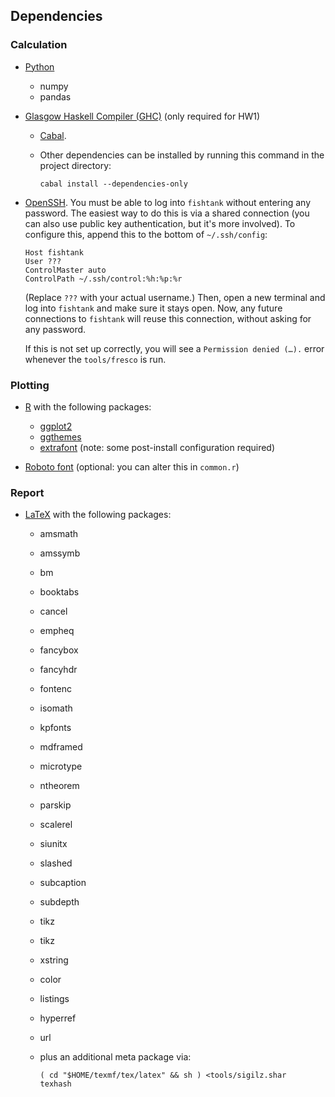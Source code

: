 Dependencies
------------

### Calculation

  - [Python](https://python.org)

      - numpy
      - pandas

  - [Glasgow Haskell Compiler (GHC)](https://haskell.org/ghc)
    (only required for HW1)

      - [Cabal](https://haskell.org/cabal).

      - Other dependencies can be installed by running this command in the
        project directory:

            cabal install --dependencies-only

  - [OpenSSH](http://openssh.com).  You must be able to log into `fishtank`
    without entering any password.  The easiest way to do this is via a shared
    connection (you can also use public key authentication, but it's more
    involved).  To configure this, append this to the bottom of
    `~/.ssh/config`:

        Host fishtank
        User ???
        ControlMaster auto
        ControlPath ~/.ssh/control:%h:%p:%r

    (Replace `???` with your actual username.)  Then, open a new terminal and
    log into `fishtank` and make sure it stays open.  Now, any future
    connections to `fishtank` will reuse this connection, without asking for
    any password.

    If this is not set up correctly, you will see a `Permission denied (…).`
    error whenever the `tools/fresco` is run.

### Plotting

  - [R](http://r-project.org) with the following packages:
      - [ggplot2](http://ggplot2.org)
      - [ggthemes](https://github.com/jrnold/ggthemes)
      - [extrafont](https://github.com/wch/extrafont)
        (note: some post-install configuration required)

  - [Roboto font](https://developer.android.com/design/style/typography.html)
    (optional: you can alter this in `common.r`)

### Report

  - [LaTeX](http://latex-project.org)
    with the following packages:

      - amsmath
      - amssymb
      - bm
      - booktabs
      - cancel
      - empheq
      - fancybox
      - fancyhdr
      - fontenc
      - isomath
      - kpfonts
      - mdframed
      - microtype
      - ntheorem
      - parskip
      - scalerel
      - siunitx
      - slashed
      - subcaption
      - subdepth
      - tikz
      - tikz
      - xstring

      - color
      - listings
      - hyperref
      - url

      - plus an additional meta package via:

            ( cd "$HOME/texmf/tex/latex" && sh ) <tools/sigilz.shar
            texhash
